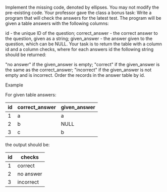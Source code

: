 Implement the missing code, denoted by ellipses. You may not modify the pre-existing code.
Your professor gave the class a bonus task: Write a program that will check the answers for the latest test. The program will be given a table answers with the following columns:

id - the unique ID of the question;
correct_answer - the correct answer to the question, given as a string;
given_answer - the answer given to the question, which can be NULL.
Your task is to return the table with a column id and a column checks, where for each answers id the following string should be returned:

"no answer" if the given_answer is empty;
"correct" if the given_answer is the same as the correct_answer;
"incorrect" if the given_answer is not empty and is incorrect.
Order the records in the answer table by id.

Example

For given table answers:

| id | correct\_answer | given\_answer |
|----|-----------------|---------------|
| 1  | a               | a             |
| 2  | b               | NULL          |
| 3  | c               | b             |

the output should be:

| id | checks    |
|----|-----------|
| 1  | correct   |
| 2  | no answer |
| 3  | incorrect |

